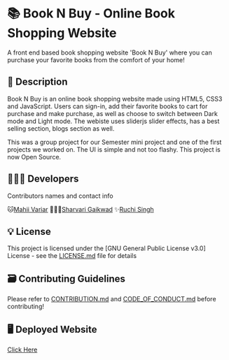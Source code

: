 # 📚 Book N Buy - Online Book Shopping Website

A front end based book shopping website 'Book N Buy' where you can purchase your favorite books from the comfort of your home!

## 📝 Description

Book N Buy is an online book shopping website made using HTML5, CSS3 and JavaScript. Users can sign-in, add their favorite books to cart for purchase and make purchase, as well as choose to switch between Dark mode and Light mode. The webiste uses sliderjs slider effects, has a best selling section, blogs section as well.

This was a group project for our Semester mini project and one of the first projects we worked on. The UI is simple and not too flashy. This project is now Open Source.

## 👩🏻‍💻 Developers

Contributors names and contact info

🐱[Mahii Variar](https://github.com/mahiiverse1)
🙋🏻‍♀️[Sharvari Gaikwad](https://github.com/Sharvari1592)
✨[Ruchi Singh](https://github.com/Ruchi06Singh)

## 💡 License

This project is licensed under the [GNU General Public License v3.0] License - see the [LICENSE.md](https://github.com/mahiiverse1/booknbuy-website/blob/master/LICENSE) file for details

## 🗃️ Contributing Guidelines

Please refer to [CONTRIBUTION.md](https://github.com/mahiiverse1/booknbuy-website/blob/master/CONTRIBUTING.md) and [CODE_OF_CONDUCT.md](https://github.com/mahiiverse1/booknbuy-website/blob/master/CODE_OF_CONDUCT.md) before contributing!

## 🖥️ Deployed Website

[Click Here](https://booknbuy.000webhostapp.com/)
